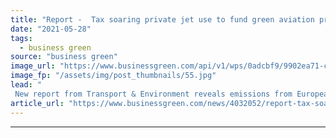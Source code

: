```yaml
---
title: "Report -  Tax soaring private jet use to fund green aviation projects"
date: "2021-05-28"
tags: 
  - business green
source: "business green"
image_url: "https://www.businessgreen.com/api/v1/wps/0adcbf9/9902ea71-c6b1-427d-a9fe-c5031a11c2bc/6/private-jet-transportation-1-185x114.jpg"
image_fp: "/assets/img/post_thumbnails/55.jpg"
lead: "
 New report from Transport & Environment reveals emissions from European private jets have risen by almost a third since 2005 ..."
article_url: "https://www.businessgreen.com/news/4032052/report-tax-soaring-private-jet-fund-green-aviation-projects"
---
```


---
